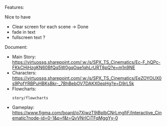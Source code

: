 Features:

Nice to have
- Clear screen for each scene -> Done
- fade in text
- fullscreen text ? 

Document:
- Main Story:
https://virtuossg.sharepoint.com/:w:/s/SPX_TS_Cinematics/Ec-F_hQPc-FKkCHjHzgKN60BfQq5W0gqOqe1qhLrURT8pQ?e=m1n9NE
- Characters:
https://virtuossg.sharepoint.com/:w:/s/SPX_TS_Cinematics/EeZOYOUX0s9PofYRBPuHBKsBkr-_7BhBebOV7DAKX0epHg?e=D9rL5k
- Flowcharts:
    ```
    story/flowcharts
    ```
- Gameplay:
https://www.figma.com/board/q7XiwzT9jBplbCNrLmgfiF/Interactive_Cinematic?node-id=0-1&p=f&t=QvVNrICjTFqMggYy-0

